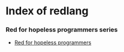 
# Index of redlang


### Red for hopeless programmers series

- [Red for hopeless programmers](./Red.For.Hopeless.Programmers.III)
                        
